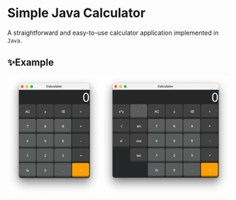 # Simple Java Calculator
A straightforward and easy-to-use calculator application implemented in ```Java```.
## ✨Example
![Calculator Screenshot](images/calculator-screenshot.png)

